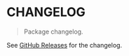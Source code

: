 # CHANGELOG

> Package changelog.

See [GitHub Releases](https://github.com/stdlib-js/string-next-code-point-index/releases) for the changelog.